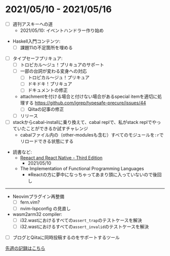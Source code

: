 # 2021/05/10 - 2021/05/16

- [ ] 週刊アスキーへの道
    - 2021/05/10: イベントハンドラー作り始め
- Haskell入門コンテンツ:
    - [ ] 課題11の不足箇所を埋める
- [ ] タイプセーフプリキュア:
    - [ ] トロピカル～ジュ！プリキュアのサポート
    - [ ] 一部の台詞が変わる変身への対応
        - [ ] トロピカル～ジュ！プリキュア
        - [ ] ドキドキ！プリキュア
        - [ ] ドキュメントの修正
    - attachmentを付ける場合と付けない場合があるspecial itemを適切に処理する <https://github.com/igrep/typesafe-precure/issues/44>
        - [ ] Qiitaの記事の修正
    - [ ] リリース
- [ ] stackからcabal-installに乗り換えて、cabal replで、私がstack replでやっていたことができるか試すチャレンジ
    - cabalファイル内の（other-modulesも含む）すべてのモジュールを`:r`でリロードできる状態にする
- 読書など:
    - [Reeact and React Native - Third Edition](https://www.packtpub.com/product/react-and-react-native-third-edition/9781839211140)
        - 2021/05/10
    - The Implementation of Functional Programming Languages
        - ※Reactの方に夢中になっちゃってあまり頭に入っていないので後回し

------

- Neovimプラグイン再整備
    - [ ] fern.vim?
    - [ ] nvim-lspconfig の見直し
- wasm2arm32 compiler:
    - [ ] i32.wastにおけるすべての`assert_trap`のテストケースを解決
    - [ ] i32.wastにおけるすべての`assert_invalid`のテストケースを解決
- [ ] ブログとQiitaに同時投稿するのをサポートするツール

[先週の記録はこちら](https://github.com/igrep/daily-commits/blob/c563457b205aee91dff075f9d2d911aed50cecaf/yesterday.md)
